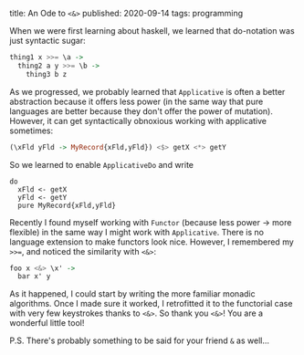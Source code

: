title: An Ode to `<&>`
published: 2020-09-14
tags: programming

When we were first learning about haskell, we learned that do-notation was just syntactic sugar:

```haskell
thing1 x >>= \a ->
  thing2 a y >>= \b ->
    thing3 b z
```

As we progressed, we probably learned that `Applicative` is often a better abstraction because it offers less power
(in the same way that pure languages are better because they don't offer the power of mutation).
However, it can get syntactically obnoxious working with applicative sometimes:

```haskell
(\xFld yFld -> MyRecord{xFld,yFld}) <$> getX <*> getY
```

So we learned to enable `ApplicativeDo` and write

```
do
  xFld <- getX
  yFld <- getY
  pure MyRecord{xFld,yFld}
```

Recently I found myself working with `Functor` (because less power → more flexible) in the same way I might work with `Applicative`.
There is no language extension to make functors look nice.
However, I remembered my `>>=`, and noticed the similarity with `<&>`:

```haskell
foo x <&> \x' ->
  bar x' y
```

As it happened, I could start by writing the more familiar monadic algorithms.
Once I made sure it worked, I retrofitted it to the functorial case with very few keystrokes thanks to `<&>`.
So thank you `<&>`! You are a wonderful little tool!

P.S. There's probably something to be said for your friend `&` as well...
